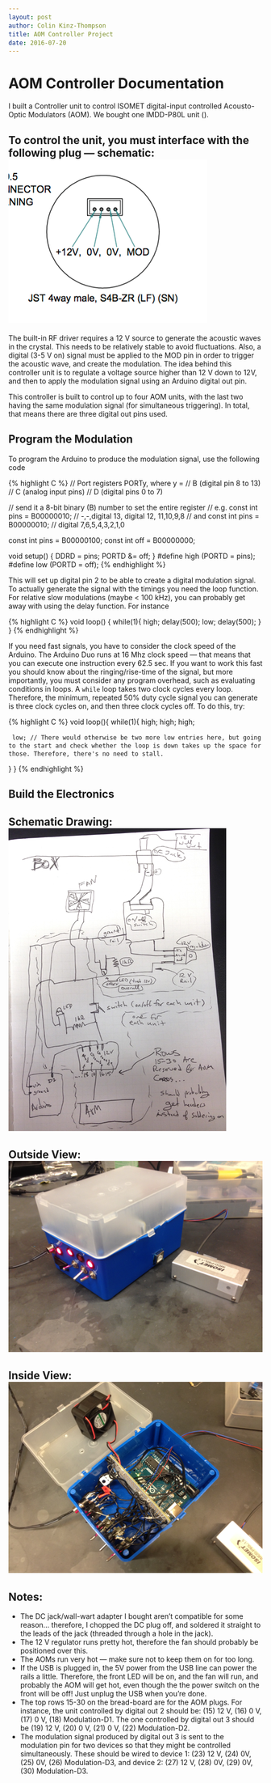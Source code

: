```yaml
---
layout: post
author: Colin Kinz-Thompson
title: AOM Controller Project
date: 2016-07-20
---
```

# AOM Controller Documentation

I built a Controller unit to control ISOMET digital-input controlled Acousto-Optic Modulators (AOM). We bought one IMDD-P80L unit ([](http://www.isomet.com/AO_Pdf/IMDD-P80L-1.pdf)).

To control the unit, you must interface with the following plug — schematic:
![Plug Schematic](/images/aom/plugschematic.png)
----
The built-in RF driver requires a 12 V source to generate the acoustic waves in the crystal. This needs to be relatively stable to avoid fluctuations. Also, a digital (3-5 V on) signal must be applied to the MOD pin in order to trigger the acoustic wave, and create the modulation. The idea behind this controller unit is to regulate a voltage source higher than 12 V down to 12V, and then to apply the modulation signal using an Arduino digital out pin.

This controller is built to control up to four AOM units, with the last two having the same modulation signal (for simultaneous triggering). In total, that means there are three digital out pins used.

## Program the Modulation

To program the Arduino to produce the modulation signal, use the following code

{% highlight C %}
// Port registers PORTy, where y =
// B (digital pin 8 to 13)
// C (analog input pins)
// D (digital pins 0 to 7)

// send it a 8-bit binary (B) number to set the entire register
// e.g. const int pins = B00000010; // -,-,digital 13, digital 12, 11,10,9,8
//  and const int pins = B00000010; // digital 7,6,5,4,3,2,1,0

const int pins = B00000100;
const int off = B00000000;

void setup() {
  DDRD = pins;
  PORTD &= off;
 }
#define high (PORTD = pins);
#define low (PORTD = off);
{% endhighlight %}

This will set up digital pin 2 to be able to create a digital modulation signal. To actually generate the signal with the timings you need the loop function. For relative slow modulations (maybe < 100 kHz), you can probably get away with using the delay function. For instance

{% highlight C %}
void loop() {
   while(1){
     high;
     delay(500);
     low;
     delay(500);
   }
}
{% endhighlight %}

If you need fast signals, you have to consider the clock speed of the Arduino. The Arduino Duo runs at 16 Mhz clock speed — that means that you can execute one instruction every 62.5 sec. If you want to work this fast you should know about the ringing/rise-time of the signal, but more importantly, you must consider any program overhead, such as evaluating conditions in loops. A `while` loop takes two clock cycles every loop. Therefore, the minimum, repeated 50% duty cycle signal you can generate is three clock cycles on, and then three clock cycles off. To do this, try:

{% highlight C %}
void loop(){
   while(1){
     high;
     high;
     high;

     low; // There would otherwise be two more low entries here, but going to the start and check whether the loop is down takes up the space for those. Therefore, there's no need to stall.
   }
}
{% endhighlight %}

## Build the Electronics
Schematic Drawing:
![Schematic](/images/aom/schematic.png)
---
Outside View:
![Outside](/images/aom/outside.png)
---
Inside View:
![Inside](/images/aom/inside.png)
---
## Notes:
* The DC jack/wall-wart adapter I bought aren’t compatible for some reason… therefore, I chopped the DC plug off, and soldered it straight to the leads of the jack (threaded through a hole in the jack).
* The 12 V regulator runs pretty hot, therefore the fan should probably be positioned over this.
* The AOMs run very hot — make sure not to keep them on for too long.
* If the USB is plugged in, the 5V power from the USB line can power the rails a little. Therefore, the front LED will be on, and the fan will run, and probably the AOM will get hot, even though the the power switch on the front will be off! Just unplug the USB when you’re done.
* The top rows 15-30 on the bread-board are for the AOM plugs. For instance, the unit controlled by digital out 2 should be: (15) 12 V, (16) 0 V, (17) 0 V, (18) Modulation-D1. The one controlled by digital out 3 should be (19) 12 V, (20) 0 V, (21) 0 V, (22) Modulation-D2.
* The modulation signal produced by digital out 3 is sent to the modulation pin for two devices so that they might be controlled simultaneously. These should be wired to device 1: (23) 12 V, (24) 0V, (25) 0V, (26) Modulation-D3, and device 2: (27) 12 V, (28) 0V, (29) 0V, (30) Modulation-D3.
